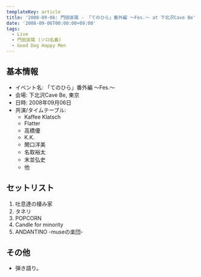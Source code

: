```yaml
---
templateKey: article
title: '2008-09-06: 門田匡陽 - 「てのひら」番外編 ～Fes.～ at 下北沢Cave Be'
date: '2008-09-06T00:00:00+09:00'
tags:
  - Live
  - 門田匡陽 (ソロ名義)
  - Good Dog Happy Men
---
```

## 基本情報

* イベント名: 「てのひら」番外編 ～Fes.～
* 会場: 下北沢Cave Be, 東京
* 日時: 2008年09月06日
* 共演/タイムテーブル:
  * Kaffee Klatsch
  * Flatter
  * 高橋優
  * K.K.
  * 関口洋美
  * 名取裕太
  * 末並弘史
  * 他

## セットリスト

1. 吐息達の棲み家
1. タネリ
1. POPCORN
1. Candle for minority
1. ANDANTINO -museの楽団-

## その他

* 弾き語り。

